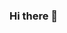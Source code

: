 ### Hi there 👋

<!--
**zahidshaikh08/zahidshaikh08** is a ✨ _special_ ✨ repository because its `README.md` (this file) appears on your GitHub profile.

Here are some ideas to get you started:

- 🔭 I’m currently working on Flutter and Android Development...
- 🌱 I’m currently learning Swift...
- 👯 I’m looking to collaborate on Github...
- 🤔 I’m looking for help with Advanced Flutter State Management and DI in Android...
- 💬 Ask me about Flutter,Android,Tech-News-...
- 📫 How to reach me: Twitter : https://twitter.com/zahidshaikh081...
- 😄 Pronouns: Zahid,Zaid...
- ⚡ Fun fact: I gets problem solution in my dreams...
-->
